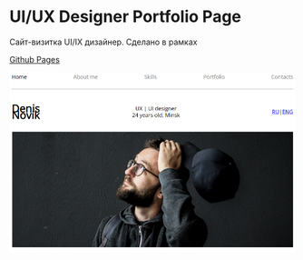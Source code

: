 # UI/UX Designer Portfolio Page #

Сайт-визитка UI/IX дизайнер. Сделано в рамках 




[Github Pages](https://denisrose.github.io/Novik/)

![Скриншот сайта](./imgs/scrin.png)